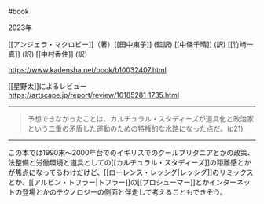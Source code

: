 #book


2023年

[[アンジェラ・マクロビー]]（著）[[田中東子]] (監訳) [[中條千晴]] (訳) [[竹﨑一真]] (訳) [[中村香住]] (訳)

https://www.kadensha.net/book/b10032407.html

[[星野太]]によるレビュー https://artscape.jp/report/review/10185281_1735.html

---
> 予想できなかったことは、カルチュラル・スタディーズが道具化と政治家という二重の矛盾した運動のための特権的な水路になった点だ。(p21)

---
この本では1990末〜2000年台でのイギリスでのクールブリタニアとかの政策、法整備と労働環境と道具としての[[カルチュラル・スタディーズ]]の距離感とかが焦点になってるわけだけど、[[ローレンス・レッシグ|レッシグ]]のリミックスとか、[[アルビン・トフラー|トフラー]]の[[プロシューマー]]とかインターネットの登場とかのテクノロジーの側面と伴走して考えることもできそう。
